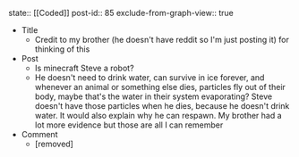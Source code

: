 state:: [[Coded]]
post-id:: 85
exclude-from-graph-view:: true

- Title
  - Credit to my brother (he doesn't have reddit so I'm just posting it) for thinking of this
- Post
  - Is minecraft Steve a robot?
  - He doesn't need to drink water, can survive in ice forever, and whenever an animal or something else dies, particles fly out of their body, maybe that's the water in their system evaporating? Steve doesn't have those particles when he dies, because he doesn't drink water. It would also explain why he can respawn. My brother had a lot more evidence but those are all I can remember
- Comment
  - [removed]
